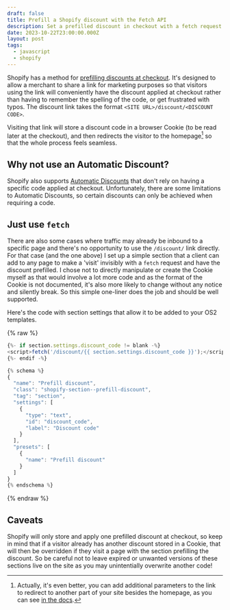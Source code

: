```yaml
---
draft: false
title: Prefill a Shopify discount with the Fetch API
description: Set a prefilled discount in checkout with a fetch request.
date: 2023-10-22T23:00:00.000Z
layout: post
tags:
  - javascript
  - shopify
---
```



Shopify has a method for [prefilling discounts at checkout](https://help.shopify.com/en/manual/discounts/managing-discount-codes#promote-a-discount-using-a-shareable-link). It's designed to allow a merchant to share a link for marketing purposes so that visitors using the link will conveniently have the discount applied at checkout rather than having to remember the spelling of the code, or get frustrated with typos. The discount link takes the format `<SITE URL>/discount/<DISCOUNT CODE>`.

Visiting that link will store a discount code in a browser Cookie (to be read later at the checkout), and then redirects the visitor to the homepage[^1] so that the whole process feels seamless.

## Why not use an Automatic Discount?

Shopify also supports [Automatic Discounts](https://help.shopify.com/en/manual/discounts/discount-types#automatic-discounts) that don't rely on having a specific code applied at checkout. Unfortunately, there are some limitations to Automatic Discounts, so certain discounts can only be achieved when requiring a code.


## Just use `fetch`

There are also some cases where traffic may already be inbound to a specific page and there's no opportunity to use the `/discount/` link directly. For that case (and the one above) I set up a simple section that a client can add to any page to make a 'visit' invisibly with a `fetch` request and have the discount prefilled. I chose not to directly manipulate or create the Cookie myself as that would involve a lot more code and as the format of the Cookie is not documented, it's also more likely to change without any notice and silently break. So this simple one-liner does the job and should be well supported.

Here's the code with section settings that allow it to be added to your OS2 templates.

{% raw %}
```js
{%- if section.settings.discount_code != blank -%}
<script>fetch('/discount/{{ section.settings.discount_code }}');</script>
{%- endif -%}

{% schema %}
{
  "name": "Prefill discount",
  "class": "shopify-section--prefill-discount",
  "tag": "section",
  "settings": [
    {
      "type": "text",
      "id": "discount_code",
      "label": "Discount code"
    }
  ],
  "presets": [
    {
      "name": "Prefill discount"
    }
  ]
}
{% endschema %}
```
{% endraw %}

## Caveats

Shopify will only store and apply one prefilled discount at checkout, so keep in mind that if a visitor already has another discount stored in a Cookie, that will then be overridden if they visit a page with the section prefilling the discount. So be careful not to leave expired or unwanted versions of these sections live on the site as you may unintentially overwrite another code!

[^1]: Actually, it's even better, you can add additional parameters to the link to redirect to another part of your site besides the homepage, as you can see [in the docs](https://help.shopify.com/en/manual/discounts/managing-discount-codes#promote-a-discount-using-a-shareable-link).
